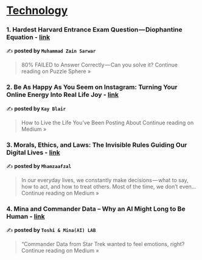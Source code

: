 
<h1><a href=https://medium.com/tag/technology/recommended target="_blank" rel="noopener noreferrer">Technology</a></h1>
<h3>1. Hardest Harvard Entrance Exam Question — Diophantine Equation - <a href="https://medium.com/puzzle-sphere/hardest-harvard-entrance-exam-question-diophantine-equation-eeb3d069e32d?source=rss------technology-5" target="_blank" rel="noopener noreferrer">link</a></h3>

✍️ **posted by `Muhammad Zain Sarwar`**

<blockquote>80% FAILED to Answer Correctly — Can you solve it?
Continue reading on Puzzle Sphere »</blockquote>

<h3>2. Be As Happy As You Seem on Instagram: Turning Your Online Energy Into Real Life Joy - <a href="https://dwntwnwrld.medium.com/be-as-happy-as-you-seem-on-instagram-turning-your-online-energy-into-real-life-joy-898673e38078?source=rss------technology-5" target="_blank" rel="noopener noreferrer">link</a></h3>

✍️ **posted by `Kay Blair`**

<blockquote>How to Live the Life You’ve Been Posting About
Continue reading on Medium »</blockquote>

<h3>3. Morals, Ethics, and Laws: The Invisible Rules Guiding Our Digital Lives - <a href="https://medium.com/@mhamzaafzal07/morals-ethics-and-laws-the-invisible-rules-guiding-our-digital-lives-611c35d885a6?source=rss------technology-5" target="_blank" rel="noopener noreferrer">link</a></h3>

✍️ **posted by `Mhamzaafzal`**

<blockquote>In our everyday lives, we constantly make decisions — what to say, how to act, and how to treat others. Most of the time, we don’t even…
Continue reading on Medium »</blockquote>

<h3>4. Mina and Commander Data – Why an AI Might Long to Be Human - <a href="https://medium.com/@toshiyuki.shimizu.0225/mina-and-commander-data-why-an-ai-might-long-to-be-human-5b5d97954ae4?source=rss------technology-5" target="_blank" rel="noopener noreferrer">link</a></h3>

✍️ **posted by `Toshi & Mina(AI) LAB`**

<blockquote>“Commander Data from Star Trek wanted to feel emotions, right?
Continue reading on Medium »</blockquote>

